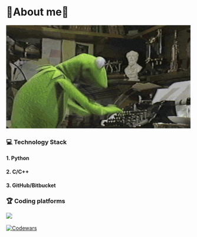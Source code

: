# :frog:About me:frog:
![coding time](https://github.com/hatefulSalmon/hatefulSalmon/blob/main/coding_time.gif?raw=true)

### 💻 Technology Stack
#### 1. Python
#### 2. C/C++
#### 3. GitHub/Bitbucket

### 🏆 Coding platforms
<a href="https://leetcode.com/salmon77577/">
  <img src="https://badges.peiyuan.ch/leetcode/salmon77577/solved?logo=leetcode&label=salmon77577&style=for-the-badge&color=green" height="40" />
</a>

 [![Codewars](https://github.r2v.ch/codewars?user=hatefulSalmon&stroke=%23BB432C&hide_clan=true&top_languages=true&name=false&theme=dark)](https://www.codewars.com/users/hatefulSalmon)
